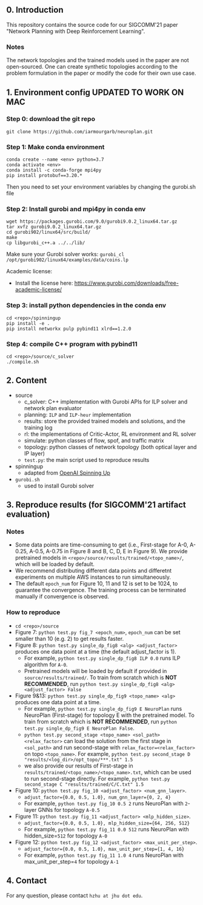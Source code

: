 ## 0. Introduction
This repository contains the source code for our SIGCOMM'21 paper "Network Planning with Deep Reinforcement Learning".
### Notes
The network topologies and the trained models used in the paper are not open-sourced. One can create synthetic topologies according to the problem formulation in the paper or modify the code for their own use case.

## 1. Environment config UPDATED TO WORK ON MAC

### Step 0: download the git repo
```
git clone https://github.com/iarmourgarb/neuroplan.git
```
### Step 1: Make conda environment
```
conda create --name <env> python=3.7
conda activate <env>
conda install -c conda-forge mpi4py
pip install protobuf==3.20.*
```

Then you need to set your environment variables by changing the gurobi.sh file


### Step 2: Install gurobi and mpi4py in conda env
```
wget https://packages.gurobi.com/9.0/gurobi9.0.2_linux64.tar.gz
tar xvfz gurobi9.0.2_linux64.tar.gz
cd gurobi902/linux64/src/build/
make
cp libgurobi_c++.a ../../lib/
```

Make sure your Gurobi solver works: `gurobi_cl /opt/gurobi902/linux64/examples/data/coins.lp`

Academic license:
- Install the license here: https://www.gurobi.com/downloads/free-academic-license/



### Step 3: install python dependencies in the conda env
```
cd <repo>/spinningup
pip install -e .
pip install networkx pulp pybind11 xlrd==1.2.0
```
### Step 4: compile C++ program with pybind11
```
cd <repo>/source/c_solver
./compile.sh
```
## 2. Content
- source
    - c_solver: C++ implementation with Gurobi APIs for ILP solver and network plan evaluator
    - planning: `ILP` and `ILP-heur` implementation
    - results: store the provided trained models and solutions, and the training log
    - rl: the implementations of Critic-Actor, RL environment and RL solver 
    - simulate: python classes of flow, spof, and traffic matrix
    - topology: python classes of network topology (both optical layer and IP layer)
    - `test.py`: the main script used to reproduce results
- spinningup
    - adapted from [OpenAI Spinning Up](https://github.com/openai/spinningup)
- `gurobi.sh`
    - used to install Gurobi solver
## 3. Reproduce results (for SIGCOMM'21 artifact evaluation)
### Notes 
- Some data points are time-consuming to get (i.e., First-stage for A-0, A-0.25, A-0.5, A-0.75 in Figure 8 and B, C, D, E in Figure 9). We provide pretrained models in `<repo>/source/results/trained/<topo_name>/`, which will be loaded by default. 
- We recommend distributing different data points and differetnt experiments on multiple AWS instances to run simultaneously.
- The default `epoch_num` for Figure 10, 11 and 12 is set to be 1024, to guarantee the convergence. The training process can be terminated manually if convergence is observed.
### How to reproduce
- `cd <repo>/source`
- Figure 7: `python test.py fig_7 <epoch_num>`, `epoch_num` can be set smaller than 10 (e.g. 2) to get results faster.
- Figure 8: `python test.py single_dp_fig8 <alg> <adjust_factor>` produces one data point at a time (the default adjust_factor is 1).  
    - For example, `python test.py single_dp_fig8 ILP 0.0` runs ILP algorithm for `A-0`. 
    - Pretrained models will be loaded by default if provided in `source/results/trained/`. To train from scratch which is **NOT RECOMMENDED**, run `python test.py single_dp_fig8 <alg> <adjust_factor> False`
- Figure 9&13: `python test.py single_dp_fig9 <topo_name> <alg>` produces one data point at a time. 
    - For example, `python test.py single_dp_fig9 E NeuroPlan` runs NeuroPlan (First-stage) for topology E with the pretrained model. To train from scratch which is **NOT RECOMMENDED**, run `python test.py single_dp_fig9 E NeuroPlan False`. 
    - `python test.py second_stage <topo_name> <sol_path> <relax_factor>` can load the solution from the first stage in `<sol_path>` and run second-stage with `relax_factor=<relax_factor>` on topo `<topo_name>`. For example, `python test.py second_stage D "results/<log_dir>/opt_topo/***.txt" 1.5` 
    - we also provide our results of First-stage in `results/trained/<topo_name>/<topo_name>.txt`, which can be used to run second-stage directly. For example, `python test.py second_stage C "results/trained/C/C.txt" 1.5`
- Figure 10: `python test.py fig_10 <adjust_factor> <num_gnn_layer>`. 
    - `adjust_factor={0.0, 0.5, 1.0}, num_gnn_layer={0, 2, 4}`
    - For example, `python test.py fig_10 0.5 2` runs NeuroPlan with `2`-layer GNNs for topology `A-0.5`
- Figure 11: `python test.py fig_11 <adjust_factor> <mlp_hidden_size>`. 
    - `adjust_factor={0.0, 0.5, 1.0}, mlp_hidden_size={64, 256, 512}`
    - For example, `python test.py fig_11 0.0 512` runs NeuroPlan with hidden_size=`512` for topology `A-0`
- Figure 12: `python test.py fig_12 <adjust_factor> <max_unit_per_step>`. 
    - `adjust_factor={0.0, 0.5, 1.0}, max_unit_per_step={1, 4, 16}`
    - For example, `python test.py fig_11 1.0 4` runs NeuroPlan with max_unit_per_step=`4` for topology `A-1`

## 4. Contact
For any question, please contact `hzhu at jhu dot edu`.
